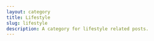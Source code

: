 ```yaml
---
layout: category
title: Lifestyle
slug: lifestyle
description: A category for lifestyle related posts.
---
```

